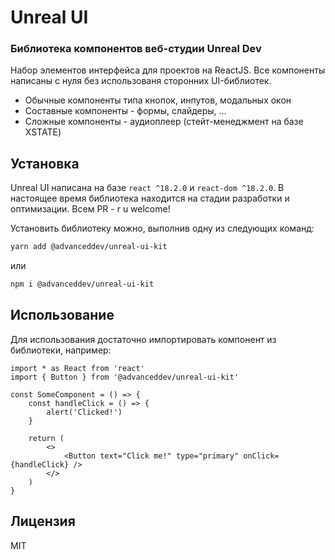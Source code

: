 # Unreal UI

### Библиотека компонентов веб-студии Unreal Dev

Набор элементов интерфейса для проектов на ReactJS. Все компоненты написаны с нуля без использованя сторонних UI-библиотек.

- Обычные компоненты типа кнопок, инпутов, модальных окон
- Составные компоненты - формы, слайдеры, ...
- Сложные компоненты - аудиоплеер (стейт-менеджмент на базе XSTATE)

## Установка

Unreal UI написана на базе `react ^18.2.0` и `react-dom ^18.2.0`. В настоящее время библиотека находится на стадии разработки и оптимизации. Всем PR - r u welcome!

Установить библиотеку можно, выполнив одну из следующих команд:

```sh
yarn add @advanceddev/unreal-ui-kit
```

или

```sh
npm i @advanceddev/unreal-ui-kit
```

## Использование

Для использования достаточно импортировать компонент из библиотеки, например:

```tsx
import * as React from 'react'
import { Button } from '@advanceddev/unreal-ui-kit'

const SomeComponent = () => {
	const handleClick = () => {
		alert('Clicked!')
	}

	return (
		<>
			<Button text="Click me!" type="primary" onClick={handleClick} />
		</>
	)
}
```

## Лицензия

MIT
